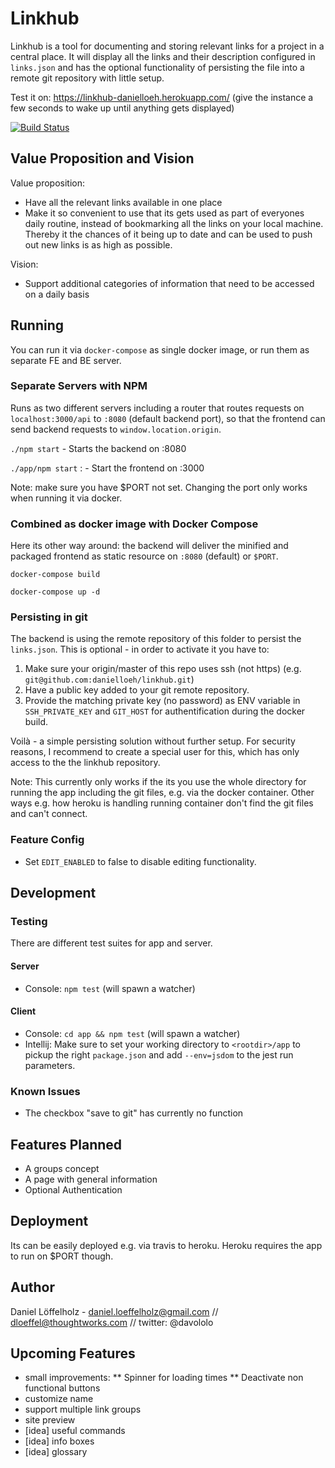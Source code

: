 # Linkhub  
Linkhub is a tool for documenting and storing relevant links for a project in a central place. It will display all the links and their description configured in `links.json` and has the optional
functionality of persisting the file into a remote git repository with little setup.

Test it on: https://linkhub-danielloeh.herokuapp.com/ (give the instance a few seconds to wake up until anything gets displayed)

[![Build Status](https://travis-ci.org/danielloeh/linkhub.svg?branch=master)](https://travis-ci.org/danielloeh/linkhub)

## Value Proposition and Vision 
Value proposition:
- Have all the relevant links available in one place
- Make it so convenient to use that its gets used as part of everyones daily routine, instead of bookmarking all the links on your local machine. Thereby it the chances of it being up to date and can be used to push out new links is as high as possible.

Vision:
- Support additional categories of information that need to be accessed on a daily basis 

## Running

You can run it via `docker-compose` as single docker image, or run them as separate FE and BE server.

### Separate Servers with NPM

Runs as two different servers including a router that routes requests on `localhost:3000/api` to `:8080` (default backend port), so that the frontend can send backend requests to `window.location.origin`.

`./npm start` - Starts the backend on :8080

`./app/npm start` : - Start the frontend on :3000

Note: make sure you have $PORT not set. Changing the port only works when running it via docker.
 
### Combined as docker image with Docker Compose

Here its other way around: the backend will deliver the minified and packaged frontend as static resource on `:8080` (default) or `$PORT`.
 
 `docker-compose build`  
 
 `docker-compose up -d` 
 
### Persisting in git

The backend is using the remote repository of this folder to persist the `links.json`. This is optional - in order to activate it you have to:

1. Make sure your origin/master of this repo uses ssh (not https) (e.g. `git@github.com:danielloeh/linkhub.git`)
2. Have a public key added to your git remote repository.
3. Provide the matching private key (no password) as ENV variable in `SSH_PRIVATE_KEY` and `GIT_HOST` for authentification during the docker build.

Voilà - a simple persisting solution without further setup. For security reasons, I recommend to create a special user for this, which has only access to the the linkhub repository.

Note: This currently only works if the its you use the whole directory for running the app including the git files, e.g. via the docker container. Other ways e.g. how heroku is handling running container don't find the git files and can't connect.

### Feature Config

* Set `EDIT_ENABLED` to false to disable editing functionality.

## Development

### Testing

There are different test suites for app and server.

#### Server
* Console: `npm test` (will spawn a watcher)

#### Client
* Console: `cd app && npm test` (will spawn a watcher)
* Intellij: Make sure to set your working directory to `<rootdir>/app` to pickup the right `package.json` and add `--env=jsdom` to the jest run parameters.



### Known Issues   
- The checkbox "save to git" has currently no function

## Features Planned
- A groups concept
- A page with general information 
- Optional Authentication

## Deployment
Its can be easily deployed e.g. via travis to heroku. Heroku requires the app to run on $PORT though.

## Author
Daniel Löffelholz - daniel.loeffelholz@gmail.com  // dloeffel@thoughtworks.com // twitter: @davololo

## Upcoming Features
* small improvements:
** Spinner for loading times
** Deactivate non functional buttons
* customize name
* support multiple link groups 
* site preview
* [idea] useful commands
* [idea] info boxes
* [idea] glossary



